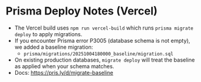 # Prisma Deploy Notes (Vercel)

- The Vercel build uses `npm run vercel-build` which runs `prisma migrate deploy` to apply migrations.
- If you encounter Prisma error P3005 (database schema is not empty), we added a baseline migration:
  - `prisma/migrations/20251004180000_baseline/migration.sql`
- On existing production databases, `migrate deploy` will treat the baseline as applied when your schema matches.
- Docs: https://pris.ly/d/migrate-baseline
